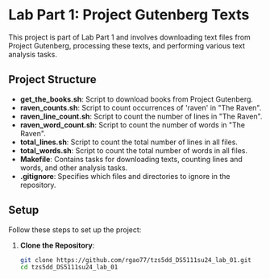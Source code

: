 # Lab Part 1: Project Gutenberg Texts

This project is part of Lab Part 1 and involves downloading text files from Project Gutenberg, processing these texts, and performing various text analysis tasks.

## Project Structure

- **get_the_books.sh**: Script to download books from Project Gutenberg.
- **raven_counts.sh**: Script to count occurrences of 'raven' in "The Raven".
- **raven_line_count.sh**: Script to count the number of lines in "The Raven".
- **raven_word_count.sh**: Script to count the number of words in "The Raven".
- **total_lines.sh**: Script to count the total number of lines in all files.
- **total_words.sh**: Script to count the total number of words in all files.
- **Makefile**: Contains tasks for downloading texts, counting lines and words, and other analysis tasks.
- **.gitignore**: Specifies which files and directories to ignore in the repository.

## Setup

Follow these steps to set up the project:

1. **Clone the Repository**:
   ```bash
   git clone https://github.com/rgao77/tzs5dd_DS5111su24_lab_01.git
   cd tzs5dd_DS5111su24_lab_01

